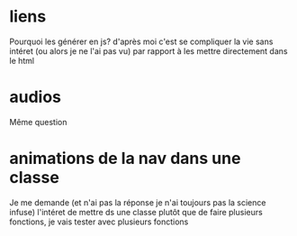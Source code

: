 # liens

Pourquoi les générer en js? d'après moi c'est se compliquer la vie sans intéret (ou alors je ne l'ai pas vu) par rapport à les mettre directement dans le html

# audios

Même question

# animations de la nav dans une classe

Je me demande (et n'ai pas la réponse je n'ai toujours pas la science infuse) l'intéret de mettre ds une classe plutôt que de faire plusieurs fonctions, je vais tester avec plusieurs fonctions
